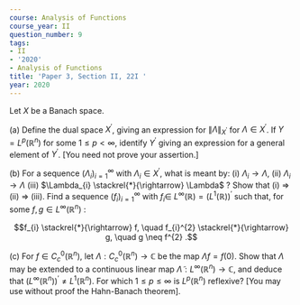 ```yaml
---
course: Analysis of Functions
course_year: II
question_number: 9
tags:
- II
- '2020'
- Analysis of Functions
title: 'Paper 3, Section II, 22I '
year: 2020
---
```




Let $X$ be a Banach space.

(a) Define the dual space $X^{\prime}$, giving an expression for $\|\Lambda\|_{X^{\prime}}$ for $\Lambda \in X^{\prime}$. If $Y=L^{p}\left(\mathbb{R}^{n}\right)$ for some $1 \leqslant p<\infty$, identify $Y^{\prime}$ giving an expression for a general element of $Y^{\prime}$. [You need not prove your assertion.]

(b) For a sequence $\left(\Lambda_{i}\right)_{i=1}^{\infty}$ with $\Lambda_{i} \in X^{\prime}$, what is meant by: (i) $\Lambda_{i} \rightarrow \Lambda$, (ii) $\Lambda_{i} \rightarrow \Lambda$ (iii) $\Lambda_{i} \stackrel{*}{\rightarrow} \Lambda$ ? Show that (i) $\Longrightarrow$ (ii) $\Longrightarrow$ (iii). Find a sequence $\left(f_{i}\right)_{i=1}^{\infty}$ with $f_{i} \in$ $L^{\infty}(\mathbb{R})=\left(L^{1}(\mathbb{R})\right)^{\prime}$ such that, for some $f, g \in L^{\infty}\left(\mathbb{R}^{n}\right)$ :

$$f_{i} \stackrel{*}{\rightarrow} f, \quad f_{i}^{2} \stackrel{*}{\rightarrow} g, \quad g \neq f^{2} .$$

(c) For $f \in C_{c}^{0}\left(\mathbb{R}^{n}\right)$, let $\Lambda: C_{c}^{0}\left(\mathbb{R}^{n}\right) \rightarrow \mathbb{C}$ be the map $\Lambda f=f(0)$. Show that $\Lambda$ may be extended to a continuous linear map $\tilde{\Lambda}: L^{\infty}\left(\mathbb{R}^{n}\right) \rightarrow \mathbb{C}$, and deduce that $\left(L^{\infty}\left(\mathbb{R}^{n}\right)\right)^{\prime} \neq L^{1}\left(\mathbb{R}^{n}\right)$. For which $1 \leqslant p \leqslant \infty$ is $L^{p}\left(\mathbb{R}^{n}\right)$ reflexive? [You may use without proof the Hahn-Banach theorem].